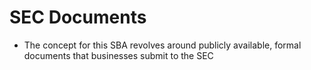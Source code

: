 # SEC Documents

- The concept for this SBA revolves around publicly available, formal documents that businesses submit to the SEC